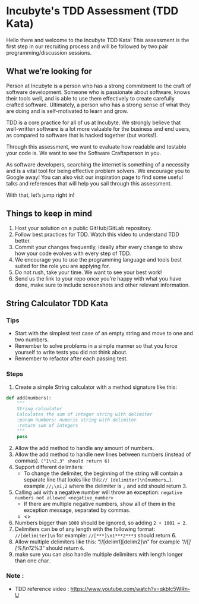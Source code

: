# Incubyte's TDD Assessment (TDD Kata)

Hello there and welcome to the Incubyte TDD Kata! This assessment is the first step in our recruiting process and will be followed by two pair programming/discussion sessions.

## What we’re looking for

Person at Incubyte is a person who has a strong commitment to the craft of software development. Someone who is 
passionate about software, knows their tools well, and is able to use them effectively to create carefully crafted software. Ultimately, a person who has a strong sense of what they are doing and is self-motivated to learn and grow.

TDD is a core practice for all of us at Incubyte. We strongly believe that well-written software is a lot more valuable for the business and end users, as compared to software that is hacked together (but works!).

Through this assessment, we want to evaluate how readable and testable your code is. We want to see the Software Craftsperson in you.

As software developers, searching the internet is something of a necessity and is a vital tool for being effective problem solvers. We encourage you to Google away! You can also visit our inspiration page to find some useful talks and references that will help you sail through this assessment.

With that, let’s jump right in!

## Things to keep in mind
1. Host your solution on a public GitHub/GitLab repository.
2. Follow best practices for TDD. Watch this video to understand TDD better.
3. Commit your changes frequently, ideally after every change to show how your code evolves with every step of TDD.
4. We encourage you to use the programming language and tools best suited for the role you are applying for.
5. Do not rush, take your time. We want to see your best work!
6. Send us the link to your repo once you’re happy with what you have done, make sure to include screenshots and other relevant information.

## String Calculator TDD Kata

### Tips
* Start with the simplest test case of an empty string and move to one and two numbers.
* Remember to solve problems in a simple manner so that you force yourself to write tests you did not think about.
* Remember to refactor after each passing test.

### Steps
1. Create a simple String calculator with a method signature like this:
```python
def add(numbers):
    """
    String calculator
    Calculates the sum of integer string with delimiter
    :param numbers: numeric string with delimiter
    :return sum of integers
    """
    pass
```
2. Allow the add method to handle any amount of numbers.
3. Allow the add method to handle new lines between numbers (instead of commas). `("1\n2,3" should return 6)`
4. Support different delimiters:
   * To change the delimiter, the beginning of the string will contain a separate line that looks like this:`//
     [delimiter]\n[numbers…]`. example `//;\n1;2` where the delimiter is `;` and add should return 3.
5. Calling `add` with a negative number will throw an exception: `negative numbers not allowed <negative_number>`
   * If there are multiple negative numbers, show all of them in the exception message, separated by commas.
   * <<STOP HERE IF YOU DONT WANT BONUS POINTS>>
6. Numbers bigger than `1000` should be ignored, so adding `2 + 1001 = 2`.
7. Delimiters can be of any length with the following format: `//[delimiter]\n` for example: `//[***]\n1***2***3` 
   should return 6.
8. Allow multiple delimiters like this: “//[delim1][delim2]\n” for example “//[*][%]\n1*2%3” should return `6`.
9. make sure you can also handle multiple delimiters with length longer than one char.

### Note :
* TDD reference video : https://www.youtube.com/watch?v=qkblc5WRn-U